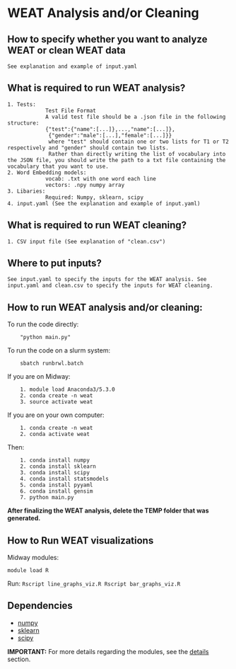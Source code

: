 # WEAT Analysis and/or Cleaning

## How to specify whether you want to analyze WEAT or clean WEAT data
	See explanation and example of input.yaml

## What is required to run WEAT analysis?
	1. Tests:
			    Test File Format
				A valid test file should be a .json file in the following structure:
				{"test":{"name":[...]},...,"name":[...]},
				 {"gender":"male":[...],"female":[...]}}
				 where "test" should contain one or two lists for T1 or T2 respectively and "gender" should contain two lists.
				 Rather than directly writing the list of vocabulary into the JSON file, you should write the path to a txt file containing the vocabulary that you want to use.
	2. Word Embedding models:
				vocab: .txt with one word each line
				vectors: .npy numpy array
	3. Libaries:
				Required: Numpy, sklearn, scipy
	4. input.yaml (See the explanation and example of input.yaml)

## What is required to run WEAT cleaning?
	1. CSV input file (See explanation of "clean.csv")

## Where to put inputs?
	See input.yaml to specify the inputs for the WEAT analysis. See input.yaml and clean.csv to specify the inputs for WEAT cleaning.

## How to run WEAT analysis and/or cleaning:

To run the code directly:

		"python main.py"

To run the code on a slurm system:
	
		sbatch runbrwl.batch

If you are on Midway:

		1. module load Anaconda3/5.3.0
		2. conda create -n weat
		3. source activate weat
	
If you are on your own computer:

		1. conda create -n weat
		2. conda activate weat
	
Then:

		1. conda install numpy
		2. conda install sklearn
		3. conda install scipy
		4. conda install statsmodels
		5. conda install pyyaml
		6. conda install gensim
		7. python main.py

**After finalizing the WEAT analysis, delete the TEMP folder that was generated.**

## How to Run WEAT visualizations

Midway modules:

	module load R

Run:
	```
	Rscript line_graphs_viz.R
	Rscript bar_graphs_viz.R
	```	

## Dependencies
- [numpy](https://numpy.org/)
- [sklearn](https://scikit-learn.org/)
- [scipy](https://www.scipy.org)

**IMPORTANT:** For more details regarding the modules, see the [details](https://github.com/miielab/miienlp/blob/main/documentation/developer_documentation/weat.md) section.
